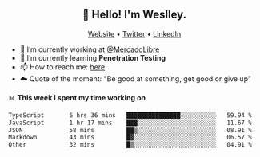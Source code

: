 <h2 align="center">👋 Hello! I'm Weslley.</h2>
<p align="center">
  <a href="http://weslleyneri.com.br">Website</a> •
  <a href="https://twitter.com/Weslley_Neri">Twitter</a> •
  <a href="https://www.linkedin.com/in/weslley-neri-3658908b">LinkedIn</a>
</p>


- 🔭 I’m currently working at [@MercadoLibre](https://github.com/mercadolibre)
- 🌱 I’m currently learning **Penetration Testing**
- 📫 How to reach me: [here](mailto:weslley39@gmail.com)
- ☁️ Quote of the moment: "Be good at something, get good or give up"

📊 **This week I spent my time working on**
<!--START_SECTION:waka-->

```txt
TypeScript       6 hrs 36 mins   ███████████████░░░░░░░░░░   59.94 %
JavaScript       1 hr 17 mins    ███░░░░░░░░░░░░░░░░░░░░░░   11.67 %
JSON             58 mins         ██▒░░░░░░░░░░░░░░░░░░░░░░   08.91 %
Markdown         43 mins         █▓░░░░░░░░░░░░░░░░░░░░░░░   06.57 %
Other            32 mins         █▒░░░░░░░░░░░░░░░░░░░░░░░   04.91 %
```

<!--END_SECTION:waka-->

<!-- Inspired by https://github.com/gruselhaus/gruselhaus -->